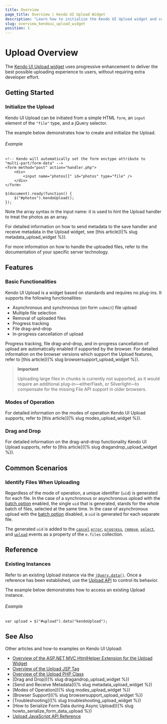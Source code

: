 ```yaml
---
title: Overview
page_title: Overview | Kendo UI Upload Widget
description: "Learn how to initialize the Kendo UI Upload widget and configure its behavior."
slug: overview_kendoui_upload_widget
position: 1
---
```


# Upload Overview

The [Kendo UI Upload widget](http://demos.telerik.com/kendo-ui/upload/index) uses progressive enhancement to deliver the best possible uploading experience to users, without requiring extra developer effort.

## Getting Started

### Initialize the Upload

Kendo UI Upload can be initiated from a simple HTML `form`, an `input` element of the `"file"` type, and a jQuery selector.

The example below demonstrates how to create and initialize the Upload.

###### Example

    <!-- Kendo will automatically set the form enctype attribute to "multi-part/form-data" -->
    <form method="post" action="handler.php">
        <div>
            <input name="photos[]" id="photos" type="file" />
        </div>
    </form>

    $(document).ready(function() {
        $("#photos").kendoUpload();
    });

Note the array syntax in the input name: it is used to hint the Upload handler to treat the photos as an array.

For detailed information on how to send metadata to the save handler and receive metadata in the Upload widget, see [this article]({% slug metadata_upload_widget %}).

For more information on how to handle the uploaded files, refer to the documentation of your specific server technology.

## Features

### Basic Functionalities

Kendo UI Upload is a widget based on standards and requires no plug-ins. It supports the following functionalities:

*   Asynchronous and synchronous (on form `submit`) file upload
*   Multiple file selection
*   Removal of uploaded files
*   Progress tracking
*   File drag-and-drop
*   In-progress cancellation of upload

Progress tracking, file drag-and-drop, and in-progress cancellation of upload are automatically enabled if supported by the browser. For detailed information on the browser versions which support the Upload features, refer to [this article]({% slug browsersupport_upload_widget %}).

> **Important**
>
> Uploading large files in chunks is currently not supported, as it would require an additional plug-in&mdash;eitherFlash, or Silverlight&mdash;to compensate for the missing File API support in older browsers.

### Modes of Operation

For detailed information on the modes of operation Kendo UI Upload supports, refer to [this article]({% slug modes_upload_widget %}).

### Drag and Drop

For detailed information on the drag-and-drop functionality Kendo UI Upload supports, refer to [this article]({% slug dragandrop_upload_widget %}).

## Common Scenarios

### Identify Files When Uploading

Regardless of the mode of operation, a unique identifier (`uid`) is generated for each file. In the case of a synchronous or asynchronous upload with the [batch option](/api/javascript/ui/upload#configuration-async.batch) enabled, the single `uid` that is generated, stands for the whole batch of files, selected at the same time. In the case of asynchronous upload with the [batch option](/api/javascript/ui/upload#configuration-async.batch) disabled, a `uid` is generated for each separate file.   

The generated `uid` is added to the [`cancel`](/api/javascript/ui/upload#events-cancel) [`error`](/api/javascript/ui/upload#events-error), [`progress`](/api/javascript/ui/upload#events-progress), [`remove`](/api/javascript/ui/upload#events-remove), [`select`](/api/javascript/ui/upload#events-select), and [`upload`](/api/javascript/ui/upload#events-upload) events as a property of the `e.files` collection.

## Reference

### Existing Instances

Refer to an existing Upload instance via the [`jQuery.data()`](http://api.jquery.com/jQuery.data/). Once a reference has been established, use the [Upload API](/api/javascript/ui/upload) to control its behavior.

The example below demonstrates how to access an existing Upload instance.

###### Example

    var upload = $("#upload").data("kendoUpload");

## See Also

Other articles and how-to examples on Kendo UI Upload:

* [Overview of the ASP.NET MVC HtmlHelper Extension for the Upload Widget](/aspnet-mvc/helpers/upload/overview)
* [Overview of the Upload JSP Tag](/jsp/tags/upload/overview)
* [Overview of the Upload PHP Class](/php/widgets/upload/overview)
* [Drag and Drop]({% slug dragandrop_upload_widget %})
* [Send and Receive Metadata]({% slug metadata_upload_widget %})
* [Modes of Operation]({% slug modes_upload_widget %})
* [Browser Support]({% slug browsersupport_upload_widget %})
* [Troubleshooting]({% slug troubleshooting_upload_widget %})
* [How to Serialize Form Data during Async Upload]({% slug howto_serialize_form_data_upload %})
* [Upload JavaScript API Reference](/api/javascript/ui/upload)
